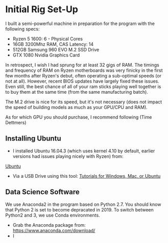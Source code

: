 # Initial Rig Set-Up

I built a semi-powerful machine in preparation for the program with the following specs:

* Ryzen 5 1600: 6 - Physical Cores
* 16GB 3200Mhz RAM, CAS Latency: 14
* 512GB Samsung 960 EVO M.2 SSD Drive
* GTX 1080 Nvidia Graphics Card

In retrospect, I wish I had sprung for at least 32 gigs of RAM.  The timings and frequency of RAM on Ryzen motherboards was very finicky in the first few months after Ryzen's debut, often operating a sub-optimal speeds (or not at all). However, recent BIOS updates have largely fixed these issues.  Even still, the best chance of all of your ram sticks playing well together is to buy them at the same time (from the same manufacturing batch).

The M.2 drive is nice for its speed, but it's not necessary (does not impact the speed of building models as much as your GPU/CPU and RAM).

As for which GPU you should purchase, I recommend following (Time Dettmers)

## Installing Ubuntu

* I installed Ubuntu 16.04.3 (which uses kernel 4.10 by default, earlier versions had issues playing nicely with Ryzen) from:

[Ubuntu](https://www.ubuntu.com/download/desktop)

* Via a USB Drive using this tool:
[Tutorials for Windows, Mac, or Ubuntu](https://tutorials.ubuntu.com/tutorial/tutorial-create-a-usb-stick-on-windows)

## Data Science Software

We use Anaconda2 in the program based on Python 2.7.  You should know that Python 2 is set to become depracated in 2019.  To switch between Python2 and 3, we use Conda environments.

* Grab the Anaconda package from: https://www.anaconda.com/download/
* I
